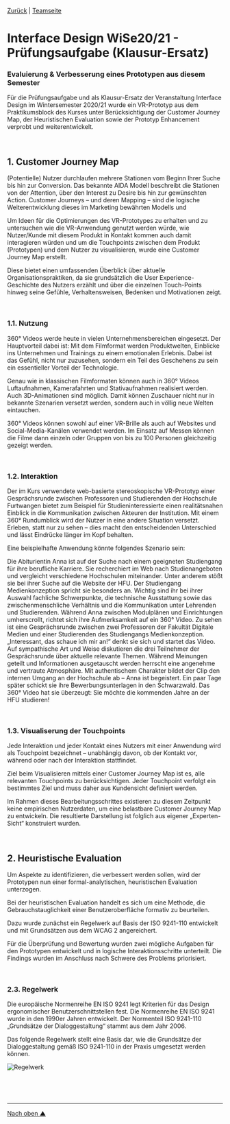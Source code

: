 [Zurück](https://github.com/milena-sagert/IFD-WiSe20-21) | [Teamseite](https://webuser.hs-furtwangen.de/~rag/lehre/WiSe20-21/IFD/Kursinhalt/Team/)
# Interface Design WiSe20/21 - Prüfungsaufgabe (Klausur-Ersatz)

### Evaluierung & Verbesserung eines Prototypen aus diesem Semester

Für die Prüfungsaufgabe und als Klausur-Ersatz der Veranstaltung Interface Design im Wintersemester 2020/21 wurde ein VR-Prototyp aus dem Praktikumsblock des Kurses unter Berücksichtigung der Customer Journey Map, der Heuristischen Evaluation sowie der Prototyp Enhancement verprobt und weiterentwickelt. 

&nbsp;

## 1. Customer Journey Map

(Potentielle) Nutzer durchlaufen mehrere Stationen vom Beginn Ihrer Suche bis hin zur Conversion. Das bekannte AIDA Modell beschreibt die Stationen von der Attention, über den Interest zu Desire bis hin zur gewünschten Action. Customer Journeys – und deren Mapping – sind die logische Weiterentwicklung dieses im Marketing bewährten Modells und

Um Ideen für die Optimierungen des VR-Prototypes zu erhalten und zu untersuchen wie die VR-Anwendung genutzt werden würde, wie Nutzer/Kunde mit diesem Produkt in Kontakt kommen auch damit interagieren würden und um die Touchpoints zwischen dem Produkt (Prototypen) und dem Nutzer zu visualisieren, wurde eine Customer Journey Map erstellt.

Diese bietet einen umfassenden Überblick über aktuelle Organisationspraktiken, da sie grundsätzlich die User Experience-Geschichte des Nutzers erzählt und über die einzelnen Touch-Points hinweg seine Gefühle, Verhaltensweisen, Bedenken und Motivationen zeigt.

&nbsp;

### 1.1. Nutzung

360° Videos werde heute in vielen Unternehmensbereichen eingesetzt. Der Hauptvorteil dabei ist: Mit dem Filmformat werden Produktwelten, Einblicke ins Unternehmen und Trainings zu einem emotionalen Erlebnis. Dabei ist das Gefühl, nicht nur zuzusehen, sondern ein Teil des Geschehens zu sein ein essentieller Vorteil der Technologie.

Genau wie in klassischen Filmformaten können auch in 360° Videos Luftaufnahmen, Kamerafahrten und Stativaufnahmen realisiert werden. Auch 3D-Animationen sind möglich. Damit können Zuschauer nicht nur in bekannte Szenarien versetzt werden, sondern auch in völlig neue Welten eintauchen.

360° Videos können sowohl auf einer VR-Brille als auch auf Websites und Social-Media-Kanälen verwendet werden. Im Einsatz auf Messen können die Filme dann einzeln oder Gruppen von bis zu 100 Personen gleichzeitig gezeigt werden.

&nbsp;

### 1.2. Interaktion

Der im Kurs verwendete web-basierte stereoskopische VR-Prototyp einer Gesprächsrunde zwischen Professoren und Studierenden der Hochschule Furtwangen bietet zum Beispiel für Studieninteressierte einen realitätsnahen Einblick in die Kommunikation zwischen Akteuren der Institution. Mit einem 360° Rundumblick wird der Nutzer in eine andere Situation versetzt. Erleben, statt nur zu sehen – dies macht den entscheidenden Unterschied und lässt Eindrücke länger im Kopf behalten. 

Eine beispielhafte Anwendung könnte folgendes Szenario sein: 

Die Abiturientin Anna ist auf der Suche nach einem geeigneten Studiengang für ihre berufliche Karriere. Sie recherchiert im Web nach Studienangeboten und vergleicht verschiedene Hochschulen miteinander. Unter anderem stößt sie bei ihrer Suche auf die Website der HFU. Der Studiengang Medienkonzeption spricht sie besonders an. Wichtig sind ihr bei ihrer Auswahl fachliche Schwerpunkte, die technische Ausstattung sowie das zwischenmenschliche Verhältnis und die Kommunikation unter Lehrenden und Studierenden. Während Anna zwischen Modulplänen und Einrichtungen umherscrollt, richtet sich ihre Aufmerksamkeit auf ein 360° Video. Zu sehen ist eine Gesprächsrunde zwischen zwei Professoren der Fakultät Digitale Medien und einer Studierenden des Studiengangs Medienkonzeption. „Interessant, das schaue ich mir an!“ denkt sie sich und startet das Video. Auf sympathische Art und Weise diskutieren die drei Teilnehmer der Gesprächsrunde über aktuelle relevante Themen. Während Meinungen geteilt und Informationen ausgetauscht werden herrscht eine angenehme und vertraute Atmosphäre. Mit authentischem Charakter bildet der Clip den internen Umgang an der Hochschule ab – Anna ist begeistert.
Ein paar Tage später schickt sie ihre Bewerbungsunterlagen in den Schwarzwald. Das 360° Video hat sie überzeugt: Sie möchte die kommenden Jahre an der HFU studieren! 

&nbsp;

### 1.3. Visualiserung der Touchpoints

Jede Interaktion und jeder Kontakt eines Nutzers mit einer Anwendung wird als Touchpoint bezeichnet – unabhängig davon, ob der Kontakt vor, während oder nach der Interaktion stattfindet.

Ziel beim Visualisieren mittels einer Customer Journey Map ist es, alle relevanten Touchpoints zu berücksichtigen. Jeder Touchpoint verfolgt ein bestimmtes Ziel und muss daher aus Kundensicht definiert werden. 

Im Rahmen dieses Bearbeitungsschrittes existieren zu diesem Zeitpunkt keine empirischen Nutzerdaten, um eine belastbare Customer Journey Map zu entwickeln. Die resultierte Darstellung ist folglich aus eigener „Experten-Sicht“ konstruiert wurden.


&nbsp;


## 2. Heuristische Evaluation

Um Aspekte zu identifizieren, die verbessert werden sollen, wird der Prototypen nun einer formal-analytischen, heuristischen Evaluation unterzogen.

Bei der heuristischen Evaluation handelt es sich um eine Methode, die Gebrauchstauglichkeit einer Benutzeroberfläche formativ zu beurteilen.

Dazu wurde zunächst ein Regelwerk auf Basis der ISO 9241-110 entwickelt und mit Grundsätzen aus dem WCAG 2 angereichert. 

Für die Überprüfung und Bewertung wurden zwei mögliche Aufgaben für den Prototypen entwickelt und in logische Interaktionsschritte unterteilt. Die Findings wurden im Anschluss nach Schwere des Problems priorisiert.

&nbsp;

### 2.3. Regelwerk

Die europäische Normenreihe EN ISO 9241 legt Kriterien für das Design ergonomischer Benutzerschnittstellen fest. Die Normenreihe EN ISO 9241 wurde in den 1990er Jahren entwickelt. Der Normenteil ISO 9241-110 „Grundsätze der Dialoggestaltung“ stammt aus dem Jahr 2006.

Das folgende Regelwerk stellt eine Basis dar, wie die Grundsätze der Dialoggestaltung gemäß ISO 9241-110 in der Praxis umgesetzt werden können.


![Regelwerk ](img/Regelwerk.png "Regelwerk")

&nbsp;




&nbsp;

---
[Nach oben &#x25B2;](#top)